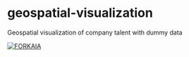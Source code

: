 # geospatial-visualization
Geospatial visualization of company talent with dummy data

<div class='tableauPlaceholder' id='viz1623012670459' style='position: relative'><noscript><a href='#'><img alt='FORKAIA ' src='https:&#47;&#47;public.tableau.com&#47;static&#47;images&#47;in&#47;intern_data_dashboard&#47;FORKAIA&#47;1_rss.png' style='border: none' /></a></noscript><object class='tableauViz'  style='display:none;'><param name='host_url' value='https%3A%2F%2Fpublic.tableau.com%2F' /> <param name='embed_code_version' value='3' /> <param name='path' value='views&#47;intern_data_dashboard&#47;FORKAIA?:language=en-US&amp;:embed=true' /> <param name='toolbar' value='yes' /><param name='static_image' value='https:&#47;&#47;public.tableau.com&#47;static&#47;images&#47;in&#47;intern_data_dashboard&#47;FORKAIA&#47;1.png' /> <param name='animate_transition' value='yes' /><param name='display_static_image' value='yes' /><param name='display_spinner' value='yes' /><param name='display_overlay' value='yes' /><param name='display_count' value='yes' /><param name='language' value='en-US' /></object></div>
